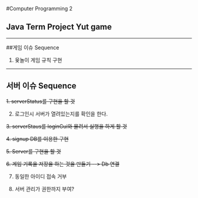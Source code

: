 #Computer Programming 2 
## Java Term Project Yut game

- - -

##게임 이슈 Sequence
1. 윷놀이 게임 규칙 구현
- - -
##  서버 이슈 Sequence
~~1. serverStatus를 구현을 할 것~~ 

2. 로그인시 서버가 열려있는지를 확인을 한다.
   
~~3. serverStaus를 loginGui와 물려서 실행을 하게 할 것~~  

~~4. signup DB를 이용한 구현~~ 

~~5. Server를 구현을 할 것~~ 
    
~~6. 게임 기록을 저장을 하는 것을 만들기 --> Db 연결~~ 

7. 동일한 아이디 접속 거부

8. 서버 관리가 권한까지 부여?


 

